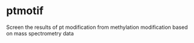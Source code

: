 # ptmotif
Screen the results of pt modification from methylation modification based on mass spectrometry data

